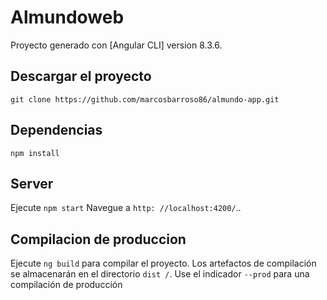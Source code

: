 # Almundoweb

Proyecto generado con  [Angular CLI]  version 8.3.6.

## Descargar el proyecto

`git clone https://github.com/marcosbarroso86/almundo-app.git`

## Dependencias

`npm install`

## Server

Ejecute `npm start` Navegue a `http: //localhost:4200/`.. 

## Compilacion de produccion

Ejecute `ng build` para compilar el proyecto. Los artefactos de compilación se almacenarán en el directorio `dist /`. Use el indicador `--prod` para una compilación de producción
